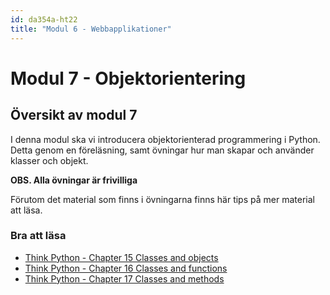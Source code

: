 ```yaml
---
id: da354a-ht22
title: "Modul 6 - Webbapplikationer"
---
```


# Modul 7 - Objektorientering

## Översikt av modul 7

I denna modul ska vi introducera objektorienterad programmering i Python. Detta genom en föreläsning, samt övningar hur man skapar och använder klasser och objekt.

**OBS. Alla övningar är frivilliga**

Förutom det material som finns i övningarna finns här tips på mer material att läsa.

### Bra att läsa

- [Think Python - Chapter 15  Classes and objects](http://greenteapress.com/thinkpython2/html/thinkpython2016.html)
- [Think Python - Chapter 16  Classes and functions](http://greenteapress.com/thinkpython2/html/thinkpython2017.html)
- [Think Python - Chapter 17  Classes and methods](http://greenteapress.com/thinkpython2/html/thinkpython2018.html)